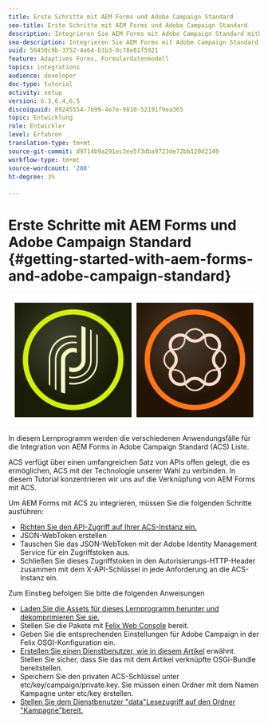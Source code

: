 ```yaml
---
title: Erste Schritte mit AEM Forms und Adobe Campaign Standard
seo-title: Erste Schritte mit AEM Forms und Adobe Campaign Standard
description: Integrieren Sie AEM Forms mit Adobe Campaign Standard mithilfe des AEM Forms-Formulardatenmodells, um Informationen zum ACS-Kampagne-Profil usw. abzurufen.
seo-description: Integrieren Sie AEM Forms mit Adobe Campaign Standard mithilfe des AEM Forms-Formulardatenmodells, um Informationen zum ACS-Kampagne-Profil usw. abzurufen.
uuid: 56450c9b-3752-4a64-b1b3-8c78e81f5921
feature: Adaptives Forms, Formulardatenmodell
topics: integrations
audience: developer
doc-type: tutorial
activity: setup
version: 6.3,6.4,6.5
discoiquuid: 89245554-7b99-4e7e-9810-52191f9ea365
topic: Entwicklung
role: Entwickler
level: Erfahren
translation-type: tm+mt
source-git-commit: d9714b9a291ec3ee5f3dba9723de72bb120d2149
workflow-type: tm+mt
source-wordcount: '288'
ht-degree: 3%

---
```



# Erste Schritte mit AEM Forms und Adobe Campaign Standard {#getting-started-with-aem-forms-and-adobe-campaign-standard}

![formsandcampaign](assets/helpx-cards-forms.png)

In diesem Lernprogramm werden die verschiedenen Anwendungsfälle für die Integration von AEM Forms in Adobe Campaign Standard (ACS) Liste.

ACS verfügt über einen umfangreichen Satz von APIs offen gelegt, die es ermöglichen, ACS mit der Technologie unserer Wahl zu verbinden. In diesem Tutorial konzentrieren wir uns auf die Verknüpfung von AEM Forms mit ACS.

Um AEM Forms mit ACS zu integrieren, müssen Sie die folgenden Schritte ausführen:

* [Richten Sie den API-Zugriff auf Ihrer ACS-Instanz ein.](https://docs.campaign.adobe.com/doc/standard/en/api/ACS_API.html#setting-up-api-access)
* JSON-WebToken erstellen
* Tauschen Sie das JSON-WebToken mit der Adobe Identity Management Service für ein Zugriffstoken aus.
* Schließen Sie dieses Zugriffstoken in den Autorisierungs-HTTP-Header zusammen mit dem X-API-Schlüssel in jede Anforderung an die ACS-Instanz ein.

Zum Einstieg befolgen Sie bitte die folgenden Anweisungen

* [Laden Sie die Assets für dieses Lernprogramm herunter und dekomprimieren Sie sie.](assets/aem-forms-and-acs-bundles.zip)
* Stellen Sie die Pakete mit [Felix Web Console](http://localhost:4502/system/console/bundles) bereit.
* Geben Sie die entsprechenden Einstellungen für Adobe Campaign in der Felix OSGI-Konfiguration ein.
* [Erstellen Sie einen Dienstbenutzer, wie in diesem Artikel](/help/forms/adaptive-forms/service-user-tutorial-develop.md) erwähnt. Stellen Sie sicher, dass Sie das mit dem Artikel verknüpfte OSGi-Bundle bereitstellen.
* Speichern Sie den privaten ACS-Schlüssel unter etc/key/campaign/private.key. Sie müssen einen Ordner mit dem Namen Kampagne unter etc/key erstellen.
* [Stellen Sie dem Dienstbenutzer &quot;data&quot;Lesezugriff auf den Ordner &quot;Kampagne&quot;bereit.](http://localhost:4502/useradmin)
